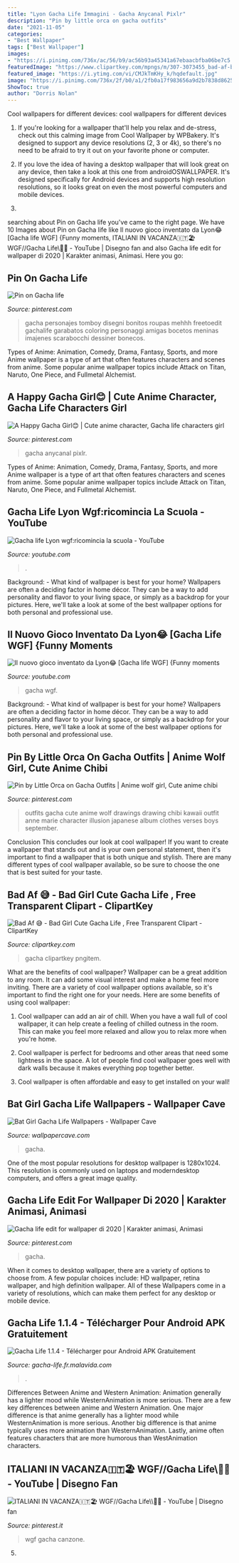 ```yaml
---
title: "Lyon Gacha Life Immagini - Gacha Anycanal Pixlr"
description: "Pin by little orca on gacha outfits"
date: "2021-11-05"
categories:
- "Best Wallpaper"
tags: ["Best Wallpaper"]
images:
- "https://i.pinimg.com/736x/ac/56/b9/ac56b93a45341a67ebaacbfba06be7c5.jpg"
featuredImage: "https://www.clipartkey.com/mpngs/m/307-3073455_bad-af-bad-girl-cute-gacha-life.png"
featured_image: "https://i.ytimg.com/vi/CMJkTmKHy_k/hqdefault.jpg"
image: "https://i.pinimg.com/736x/2f/b0/a1/2fb0a17f983656a9d2b7838d86257f38.jpg"
ShowToc: true
author: "Dorris Nolan"
---
```



Cool wallpapers for different devices:
cool wallpapers for different devices 

1. If you're looking for a wallpaper that'll help you relax and de-stress, check out this calming image from Cool Wallpaper by WPBakery. It's designed to support any device resolutions (2, 3 or 4k), so there's no need to be afraid to try it out on your favorite phone or computer.

2. If you love the idea of having a desktop wallpaper that will look great on any device, then take a look at this one from androidOSWALLPAPER. It's designed specifically for Android devices and supports high resolution resolutions, so it looks great on even the most powerful computers and mobile devices.

3.

	

		
searching about Pin on Gacha life you've came to the right page. We have 10 Images about Pin on Gacha life like Il nuovo gioco inventato da Lyon😂 [Gacha life WGF] {Funny moments, ITALIANI IN VACANZA🇮🇹🏖️ WGF//Gacha Life\\🍕💬 - YouTube | Disegno fan and also Gacha life edit for wallpaper di 2020 | Karakter animasi, Animasi. Here you go:
		
    
## Pin On Gacha Life

<img loading=lazy src="https://i.pinimg.com/736x/2f/b0/a1/2fb0a17f983656a9d2b7838d86257f38.jpg" onerror="this.onerror=null;this.src='https://tse4.mm.bing.net/th?id=OIP.mjZwA2OhgcVkiZISQ0nR0QHaJP&amp;pid=15.1';" alt="Pin on Gacha life">

_Source: pinterest.com_

>gacha personajes tomboy disegni bonitos roupas mehhh freetoedit gachalife garabatos coloring personaggi amigas bocetos meninas imajenes scarabocchi dessiner bonecos. 

	

Types of Anime: Animation, Comedy, Drama, Fantasy, Sports, and more
Anime wallpaper is a type of art that often features characters and scenes from anime. Some popular anime wallpaper topics include Attack on Titan, Naruto, One Piece, and Fullmetal Alchemist.

    
## A Happy Gacha Girl😊 | Cute Anime Character, Gacha Life Characters Girl

<img loading=lazy src="https://i.pinimg.com/736x/ac/56/b9/ac56b93a45341a67ebaacbfba06be7c5.jpg" onerror="this.onerror=null;this.src='https://tse2.mm.bing.net/th?id=OIP.Ayl6P3CtyTFkbQuzy6IY9AHaHa&amp;pid=15.1';" alt="A Happy Gacha Girl😊 | Cute anime character, Gacha life characters girl">

_Source: pinterest.com_

>gacha anycanal pixlr. 

	

Types of Anime: Animation, Comedy, Drama, Fantasy, Sports, and more
Anime wallpaper is a type of art that often features characters and scenes from anime. Some popular anime wallpaper topics include Attack on Titan, Naruto, One Piece, and Fullmetal Alchemist.

    
## Gacha Life Lyon Wgf:ricomincia La Scuola - YouTube

<img loading=lazy src="https://i.ytimg.com/vi/CMJkTmKHy_k/hqdefault.jpg" onerror="this.onerror=null;this.src='https://tse1.mm.bing.net/th?id=OIP.jy75_kKiU-fswBZDkJCq_wHaFj&amp;pid=15.1';" alt="Gacha life Lyon wgf:ricomincia la scuola - YouTube">

_Source: youtube.com_

>. 

	

Background: - What kind of wallpaper is best for your home?
Wallpapers are often a deciding factor in home décor. They can be a way to add personality and flavor to your living space, or simply as a backdrop for your pictures. Here, we'll take a look at some of the best wallpaper options for both personal and professional use.

    
## Il Nuovo Gioco Inventato Da Lyon😂 [Gacha Life WGF] {Funny Moments

<img loading=lazy src="https://i.ytimg.com/vi/oTITOmgVrMU/maxresdefault.jpg" onerror="this.onerror=null;this.src='https://tse3.mm.bing.net/th?id=OIP.02Psp-njsGKo2eJd2lk6mAHaEK&amp;pid=15.1';" alt="Il nuovo gioco inventato da Lyon😂 [Gacha life WGF] {Funny moments">

_Source: youtube.com_

>gacha wgf. 

	

Background: - What kind of wallpaper is best for your home?
Wallpapers are often a deciding factor in home décor. They can be a way to add personality and flavor to your living space, or simply as a backdrop for your pictures. Here, we'll take a look at some of the best wallpaper options for both personal and professional use.

    
## Pin By Little Orca On Gacha Outfits | Anime Wolf Girl, Cute Anime Chibi

<img loading=lazy src="https://i.pinimg.com/736x/7c/dc/7e/7cdc7e04e6345c9d7adb3b210ab5e9d7.jpg" onerror="this.onerror=null;this.src='https://tse2.mm.bing.net/th?id=OIP.ObLB1pKaIn2_tY8PTdRYJwHaLe&amp;pid=15.1';" alt="Pin by Little Orca on Gacha Outfits | Anime wolf girl, Cute anime chibi">

_Source: pinterest.com_

>outfits gacha cute anime wolf drawings drawing chibi kawaii outfit anne marie character illusion japanese album clothes verses boys september. 

	

Conclusion
This concludes our look at cool wallpaper! If you want to create a wallpaper that stands out and is your own personal statement, then it's important to find a wallpaper that is both unique and stylish. There are many different types of cool wallpaper available, so be sure to choose the one that is best suited for your taste.

    
## Bad Af 😅 - Bad Girl Cute Gacha Life , Free Transparent Clipart - ClipartKey

<img loading=lazy src="https://www.clipartkey.com/mpngs/m/307-3073455_bad-af-bad-girl-cute-gacha-life.png" onerror="this.onerror=null;this.src='https://tse2.mm.bing.net/th?id=OIP.IwA_wAu-nKgCspnt3dtcPwHaGZ&amp;pid=15.1';" alt="Bad Af 😅 - Bad Girl Cute Gacha Life , Free Transparent Clipart - ClipartKey">

_Source: clipartkey.com_

>gacha clipartkey pngitem. 

	

What are the benefits of cool wallpaper?
Wallpaper can be a great addition to any room. It can add some visual interest and make a home feel more inviting. There are a variety of cool wallpaper options available, so it's important to find the right one for your needs. Here are some benefits of using cool wallpaper: 
1. Cool wallpaper can add an air of chill. When you have a wall full of cool wallpaper, it can help create a feeling of chilled outness in the room. This can make you feel more relaxed and allow you to relax more when you're home. 

2. Cool wallpaper is perfect for bedrooms and other areas that need some lightness in the space. A lot of people find cool wallpaper goes well with dark walls because it makes everything pop together better. 

3. Cool wallpaper is often affordable and easy to get installed on your wall!

    
## Bat Girl Gacha Life Wallpapers - Wallpaper Cave

<img loading=lazy src="https://wallpapercave.com/wp/wp6790960.png" onerror="this.onerror=null;this.src='https://tse2.mm.bing.net/th?id=OIP.A1fsj9K329TxWVnLfJylMQHaIk&amp;pid=15.1';" alt="Bat Girl Gacha Life Wallpapers - Wallpaper Cave">

_Source: wallpapercave.com_

>gacha. 

	

One of the most popular resolutions for desktop wallpaper is 1280x1024. This resolution is commonly used on laptops and moderndesktop computers, and offers a great image quality.

    
## Gacha Life Edit For Wallpaper Di 2020 | Karakter Animasi, Animasi

<img loading=lazy src="https://i.pinimg.com/736x/61/ca/78/61ca78d419d0420dd25445c5a3c964b7.jpg" onerror="this.onerror=null;this.src='https://tse1.mm.bing.net/th?id=OIP.SjQ8e4-bnrjHs1fFoJbQQAHaLX&amp;pid=15.1';" alt="Gacha life edit for wallpaper di 2020 | Karakter animasi, Animasi">

_Source: pinterest.com_

>gacha. 

	

When it comes to desktop wallpaper, there are a variety of options to choose from. A few popular choices include: HD wallpaper, retina wallpaper, and high definition wallpaper. All of these Wallpapers come in a variety of resolutions, which can make them perfect for any desktop or mobile device. 

    
## Gacha Life 1.1.4 - Télécharger Pour Android APK Gratuitement

<img loading=lazy src="https://imag.malavida.com/mvimgbig/download-fs/gacha-life-22109-1.jpg" onerror="this.onerror=null;this.src='https://tse1.mm.bing.net/th?id=OIP.AP1js8bFbjCnCzKx0HFftQHaDx&amp;pid=15.1';" alt="Gacha Life 1.1.4 - Télécharger pour Android APK Gratuitement">

_Source: gacha-life.fr.malavida.com_

>. 

	

Differences Between Anime and Western Animation: Animation generally has a lighter mood while WesternAnimation is more serious.
There are a few key differences between anime and Western Animation. One major difference is that anime generally has a lighter mood while WesternAnimation is more serious. Another big difference is that anime typically uses more animation than WesternAnimation. Lastly, anime often features characters that are more humorous than WestAnimation characters.

    
## ITALIANI IN VACANZA🇮🇹🏖️ WGF//Gacha Life\\🍕💬 - YouTube | Disegno Fan

<img loading=lazy src="https://i.pinimg.com/736x/77/41/8b/77418b6a82fcc58fcbb691b9a350d39b.jpg" onerror="this.onerror=null;this.src='https://tse4.mm.bing.net/th?id=OIP.T-sOcHFtNNLunB_sBrqxgwHaFj&amp;pid=15.1';" alt="ITALIANI IN VACANZA🇮🇹🏖️ WGF//Gacha Life\\🍕💬 - YouTube | Disegno fan">

_Source: pinterest.it_

>wgf gacha canzone. 

	

5.

